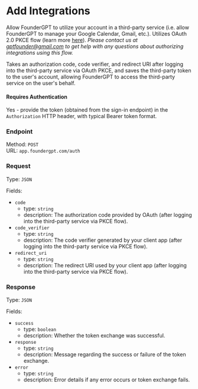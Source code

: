 # Add Integrations

Allow FounderGPT to utilize your account in a third-party service (i.e. allow FounderGPT to manage your Google Calendar, Gmail, etc.). Utilizes OAuth 2.0 PKCE flow (learn more [here](https://oauth.net/2/pkce/)). _Please contact us at gptfounder@gmail.com to get help with any questions about authorizing integrations using this flow._

Takes an authorization code, code verifier, and redirect URI after logging into the third-party service via OAuth PKCE, and saves the third-party token to the user's account, allowing FounderGPT to access the third-party service on the user's behalf.

#### Requires Authentication

Yes - provide the token (obtained from the sign-in endpoint) in the `Authorization` HTTP header, with typical Bearer token format.

### Endpoint

Method: `POST`  
URL: `app.foundergpt.com/auth`

### Request

Type: `JSON`

Fields:

-   `code`
    -   type: `string`
    -   description: The authorization code provided by OAuth (after logging into the third-party service via PKCE flow).
-   `code_verifier`
    -   type: `string`
    -   description: The code verifier generated by your client app (after logging into the third-party service via PKCE flow).
-   `redirect_uri`
    -   type: `string`
    -   description: The redirect URI used by your client app (after logging into the third-party service via PKCE flow).

### Response

Type: `JSON`

Fields:

-   `success`
    -   type: `boolean`
    -   description: Whether the token exchange was successful.
-   `response`
    -   type: `string`
    -   description: Message regarding the success or failure of the token exchange.
-   `error`
    -   type: `string`
    -   description: Error details if any error occurs or token exchange fails.
